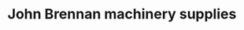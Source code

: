 ---
title: "John Brennan machinery supplies"
url: /kilkenny/john-brennan-machinery-supplies/
shop: Allgemein
---